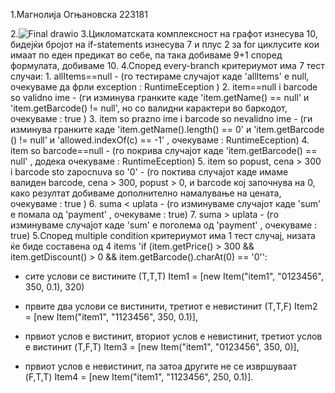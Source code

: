 1.Магнолија Огњановска 223181



2.![Final drawio](https://github.com/Magnolija10/SI_2024_lab2_223181/assets/164095051/6ba0a7ea-c81e-47c7-9392-7fa69d45cb8f)
3.Цикломатската комплексност на графот изнесува 10, бидејќи бројот на if-statements изнесува 7 и плус 2 за for циклусите кои имаат по еден предикат во себе, па така добиваме 9+1  според формулата, добиваме 10.
4.Според every-branch критериумот има 7 тест случаи:
     1. allItems==null - (го тестираме случајот каде 'allItems' e null, очекуваме да фрли exception : RuntimeEception ) 
     2. item==null i barcode so validno ime - (ги изминува гранките каде 'item.getName() == null' и 'item.getBarcode() != null', но со валидни карактери во баркодот, очекуваме : true )
     3. item so prazno ime i barcode so nevalidno ime - (ги изминува гранките каде 'item.getName().length() == 0' и 'item.getBarcode () != null' и 'allowed.indexOf(c) == -1' , очекуваме : RuntimeEception)
     4. item so barcode==null - (го покрива случајот каде 'item.getBarcode() == null'  , додека очекуваме : RuntimeEception)
     5. item so  popust, cena > 300 i barcode sto zapocnuva so '0' - (го поктива случајот каде имаме валиден barcode, cena >  300, popust > 0, и barcode кој започнува на 0, како резултат добиваме дополнително намалување на цената, очекуваме : true ) 
     6. suma < uplata - (го изминуваме случајот каде 'sum' е помала од 'payment' , очекуваме : true)
     7. suma > uplata - (го изминуваме случајот каде 'sum' е поголема од 'payment' , очекуваме : true)
5.Според multiple condition критериумот има 1 тест случај, низата ќе биде составена од 4 items 'if (item.getPrice() > 300 && item.getDiscount() > 0 && item.getBarcode().charAt(0) == '0'':

   - сите услови се вистините (Т,Т,Т) Item1 = [new Item("item1", "0123456", 350, 0.1), 320)

   - првите два услови се вистинити, третиот е невистинит (Т,T,F) Item2 = [new Item("item1", "1123456", 350, 0.1)],
  - првиот услов е вистинит, вториот услов е невистинит, третиот услов е вистинит (T,F,T) Item3 = [new Item("item1", "0123456", 350, 0)],
 - првиот услов е невистинит, па затоа другите не се извршуваат (F,T,T) Item4 = [new Item("item1", "1123456", 250, 0.1)].
